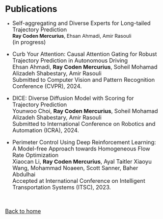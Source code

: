 # Publications

* <font size="4"> Self-aggregating and Diverse Experts for Long-tailed Trajectory Prediction <br /> <font size="3"> **Ray Coden Mercurius**, Ehsan Ahmadi, Amir Rasouli <br /> </font> (in progress)

* Curb Your Attention: Causal Attention Gating for Robust Trajectory Prediction in Autonomous Driving <br /> Ehsan Ahmadi, **Ray Coden Mercurius**, Soheil Mohamad Alizadeh Shabestary, Amir Rasouli <br /> Submitted to Computer Vision and Pattern Recognition Conference (CVPR), 2024.

* DICE: Diverse Diffusion Model with Scoring for Trajectory Prediction<br /> Younwoo Choi, **Ray Coden Mercurius**, Soheil Mohamad Alizadeh Shabestary, Amir Rasouli <br /> Submitted to International Conference on Robotics and Automation (ICRA), 2024.

* Perimeter Control Using Deep Reinforcement Learning: A Model-free Approach towards Homogeneous Flow Rate Optimization <br /> Xiaocan Li, **Ray Coden Mercurius**, Ayal Taitler Xiaoyu Wang, Mohammad Noaeen, Scott Sanner, Baher Abdulhai <br /> Accepted at International Conference on Intelligent Transportation Systems (ITSC), 2023.

&nbsp;

[Back to home](/)
